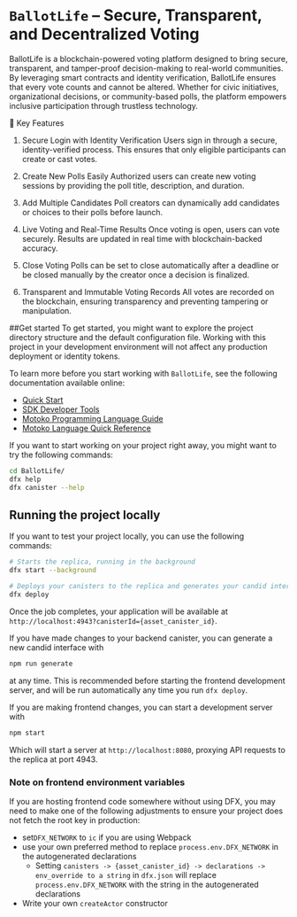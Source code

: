 # `BallotLife` – Secure, Transparent, and Decentralized Voting

BallotLife is a blockchain-powered voting platform designed to bring secure, transparent, and tamper-proof decision-making to real-world communities. By leveraging smart contracts and identity verification, BallotLife ensures that every vote counts and cannot be altered. Whether for civic initiatives, organizational decisions, or community-based polls, the platform empowers inclusive participation through trustless technology.

🔐 Key Features
1. Secure Login with Identity Verification
Users sign in through a secure, identity-verified process. This ensures that only eligible participants can create or cast votes.

2. Create New Polls Easily
Authorized users can create new voting sessions by providing the poll title, description, and duration.

3. Add Multiple Candidates
Poll creators can dynamically add candidates or choices to their polls before launch.

4. Live Voting and Real-Time Results
Once voting is open, users can vote securely. Results are updated in real time with blockchain-backed accuracy.

5. Close Voting
Polls can be set to close automatically after a deadline or be closed manually by the creator once a decision is finalized.

6. Transparent and Immutable Voting Records
All votes are recorded on the blockchain, ensuring transparency and preventing tampering or manipulation.

##Get started
To get started, you might want to explore the project directory structure and the default configuration file. Working with this project in your development environment will not affect any production deployment or identity tokens.

To learn more before you start working with `BallotLife`, see the following documentation available online:

- [Quick Start](https://internetcomputer.org/docs/current/developer-docs/setup/deploy-locally)
- [SDK Developer Tools](https://internetcomputer.org/docs/current/developer-docs/setup/install)
- [Motoko Programming Language Guide](https://internetcomputer.org/docs/current/motoko/main/motoko)
- [Motoko Language Quick Reference](https://internetcomputer.org/docs/current/motoko/main/language-manual)

If you want to start working on your project right away, you might want to try the following commands:

```bash
cd BallotLife/
dfx help
dfx canister --help
```

## Running the project locally

If you want to test your project locally, you can use the following commands:

```bash
# Starts the replica, running in the background
dfx start --background

# Deploys your canisters to the replica and generates your candid interface
dfx deploy
```

Once the job completes, your application will be available at `http://localhost:4943?canisterId={asset_canister_id}`.

If you have made changes to your backend canister, you can generate a new candid interface with

```bash
npm run generate
```

at any time. This is recommended before starting the frontend development server, and will be run automatically any time you run `dfx deploy`.

If you are making frontend changes, you can start a development server with

```bash
npm start
```

Which will start a server at `http://localhost:8080`, proxying API requests to the replica at port 4943.

### Note on frontend environment variables

If you are hosting frontend code somewhere without using DFX, you may need to make one of the following adjustments to ensure your project does not fetch the root key in production:

- set`DFX_NETWORK` to `ic` if you are using Webpack
- use your own preferred method to replace `process.env.DFX_NETWORK` in the autogenerated declarations
  - Setting `canisters -> {asset_canister_id} -> declarations -> env_override to a string` in `dfx.json` will replace `process.env.DFX_NETWORK` with the string in the autogenerated declarations
- Write your own `createActor` constructor

